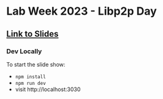# Lab Week 2023 - Libp2p Day

## [Link to Slides](https://douganderson444.github.io/libp2pday2023/1)

### Dev Locally

To start the slide show:

- `npm install`
- `npm run dev`
- visit http://localhost:3030

